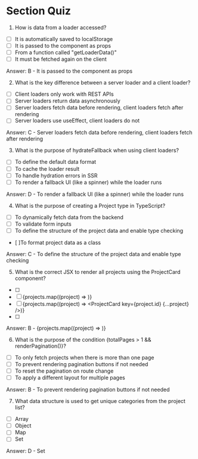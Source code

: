 # Section Quiz

1. How is data from a loader accessed?

- [ ] It is automatically saved to localStorage
- [ ] It is passed to the component as props
- [ ] From a function called "getLoaderData()"
- [ ] It must be fetched again on the client

Answer: B - It is passed to the component as props

2. What is the key difference between a server loader and a client loader?

- [ ] Client loaders only work with REST APIs
- [ ] Server loaders return data asynchronously
- [ ] Server loaders fetch data before rendering, client loaders fetch after rendering
- [ ] Server loaders use useEffect, client loaders do not

Answer: C - Server loaders fetch data before rendering, client loaders fetch after rendering

3.  What is the purpose of hydrateFallback when using client loaders?

- [ ] To define the default data format
- [ ] To cache the loader result
- [ ] To handle hydration errors in SSR
- [ ] To render a fallback UI (like a spinner) while the loader runs

Answer: D - To render a fallback UI (like a spinner) while the loader runs

4. What is the purpose of creating a Project type in TypeScript?

- [ ] To dynamically fetch data from the backend
- [ ] To validate form inputs
- [ ] To define the structure of the project data and enable type checking
- [ ]To format project data as a class

Answer: C - To define the structure of the project data and enable type checking

5.  What is the correct JSX to render all projects using the ProjectCard component?

- [ ] <ProjectCard project={projects} />
- [ ] {projects.map((project) => <ProjectCard key={project.id} project={project} />)}
- [ ] {projects.map((project) => <ProjectCard key={project.id} {...project} />)}
- [ ] <ProjectCard key={project.id} />

Answer: B - {projects.map((project) => <ProjectCard key={project.id} project={project} />)}

6.  What is the purpose of the condition {totalPages > 1 && renderPagination()}?

- [ ] To only fetch projects when there is more than one page
- [ ] To prevent rendering pagination buttons if not needed
- [ ] To reset the pagination on route change
- [ ] To apply a different layout for multiple pages

Answer: B - To prevent rendering pagination buttons if not needed


7.  What data structure is used to get unique categories from the project list?

- [ ] Array
- [ ] Object
- [ ] Map
- [ ] Set

Answer: D - Set
